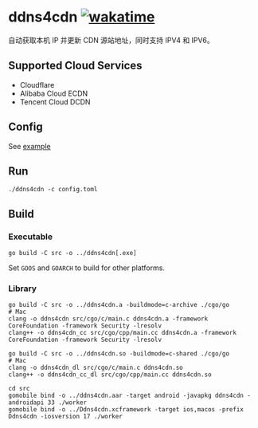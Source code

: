 # ddns4cdn [![wakatime](https://wakatime.com/badge/github/jat001/ddns4cdn.svg)](https://wakatime.com/@Jat/projects/jpfnwygket)

自动获取本机 IP 并更新 CDN 源站地址，同时支持 IPV4 和 IPV6。

## Supported Cloud Services

- Cloudflare
- Alibaba Cloud ECDN
- Tencent Cloud DCDN

## Config

See [example](/config.example.toml)

## Run

```shell
./ddns4cdn -c config.toml
```

## Build

### Executable

```shell
go build -C src -o ../ddns4cdn[.exe]
```

Set `GOOS` and `GOARCH` to build for other platforms.

### Library

```shell
go build -C src -o ../ddns4cdn.a -buildmode=c-archive ./cgo/go
# Mac
clang -o ddns4cdn src/cgo/c/main.c ddns4cdn.a -framework CoreFoundation -framework Security -lresolv
clang++ -o ddns4cdn_cc src/cgo/cpp/main.cc ddns4cdn.a -framework CoreFoundation -framework Security -lresolv

go build -C src -o ../ddns4cdn.so -buildmode=c-shared ./cgo/go
# Mac
clang -o ddns4cdn_dl src/cgo/c/main.c ddns4cdn.so
clang++ -o ddns4cdn_cc_dl src/cgo/cpp/main.cc ddns4cdn.so

cd src
gomobile bind -o ../ddns4cdn.aar -target android -javapkg ddns4cdn -androidapi 33 ./worker
gomobile bind -o ../Ddns4cdn.xcframework -target ios,macos -prefix Ddns4cdn -iosversion 17 ./worker
```
